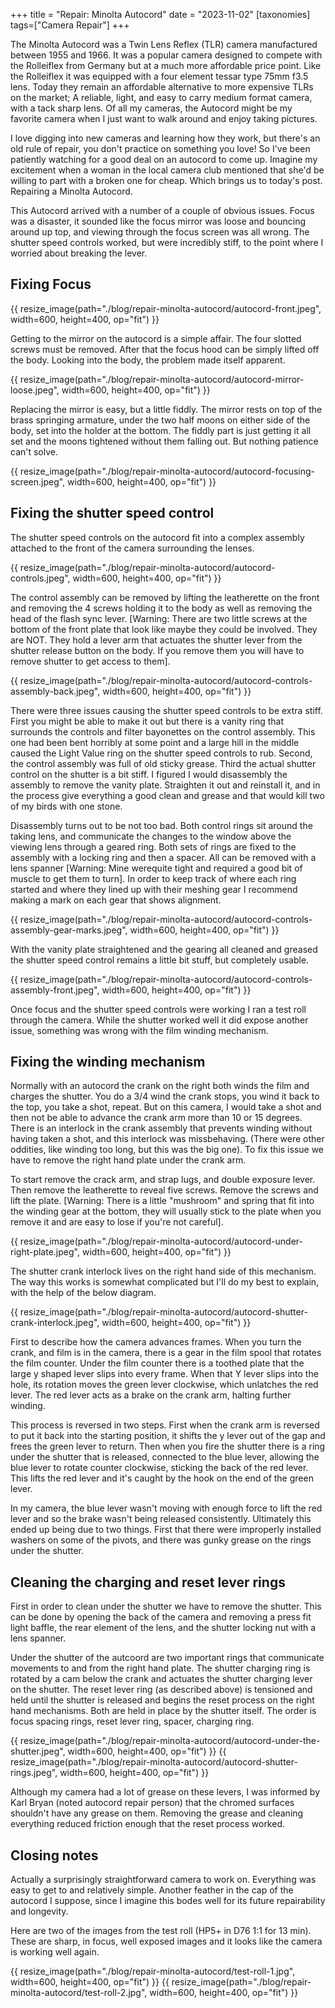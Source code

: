 +++
title = "Repair: Minolta Autocord"
date = "2023-11-02"
[taxonomies]
tags=["Camera Repair"]
+++

The Minolta Autocord was a Twin Lens Reflex (TLR) camera manufactured between 1955 and 1966. It was a popular camera designed to compete with the Rolleiflex from Germany but at a much more affordable price point. Like the Rolleiflex it was equipped with a four element tessar type 75mm f3.5 lens. Today they remain an affordable alternative to more expensive TLRs on the market; A reliable, light, and easy to carry medium format camera, with a tack sharp lens. Of all my cameras, the Autocord might be my favorite camera when I just want to walk around and enjoy taking pictures.

I love digging into new cameras and learning how they work, but there's an old rule of repair, you don't practice on something you love! So I've been patiently watching for a good deal on an autocord to come up. Imagine my excitement when a woman in the local camera club mentioned that she'd be willing to part with a broken one for cheap. Which brings us to today's post. Repairing a Minolta Autocord.

This Autocord arrived with a number of a couple of obvious issues. Focus was a disaster, it sounded like the focus mirror was loose and bouncing around up top, and viewing through the focus screen was all wrong. The shutter speed controls worked, but were incredibly stiff, to the point where I worried about breaking the lever.

## Fixing Focus

{{ resize_image(path="./blog/repair-minolta-autocord/autocord-front.jpeg", width=600, height=400, op="fit") }}

Getting to the mirror on the autocord is a simple affair. The four slotted screws must be removed. After that the focus hood can be simply lifted off the body. Looking into the body, the problem made itself apparent.

{{ resize_image(path="./blog/repair-minolta-autocord/autocord-mirror-loose.jpeg", width=600, height=400, op="fit") }}

Replacing the mirror is easy, but a little fiddly. The mirror rests on top of the brass springing armature, under the two half moons on either side of the body, set into the holder at the bottom. The fiddly part is just getting it all set and the moons tightened without them falling out. But nothing patience can't solve.

{{ resize_image(path="./blog/repair-minolta-autocord/autocord-focusing-screen.jpeg", width=600, height=400, op="fit") }}


## Fixing the shutter speed control

The shutter speed controls on the autocord fit into a complex assembly attached to the front of the camera surrounding the lenses.

{{ resize_image(path="./blog/repair-minolta-autocord/autocord-controls.jpeg", width=600, height=400, op="fit") }}

The control assembly can be removed by lifting the leatherette on the front and removing the 4 screws holding it to the body as well as removing the head of the flash sync lever. [Warning: There are two little screws at the bottom of the front plate that look like maybe they could be involved. They are NOT. They hold a lever arm that actuates the shutter lever from the shutter release button on the body. If you remove them you will have to remove shutter to get access to them].

{{ resize_image(path="./blog/repair-minolta-autocord/autocord-controls-assembly-back.jpeg", width=600, height=400, op="fit") }}

There were three issues causing the shutter speed controls to be extra stiff. First you might be able to make it out but there is a vanity ring that surrounds the controls and filter bayonettes on the control assembly. This one had been bent horribly at some point and a large hill in the middle caused the Light Value ring on the shutter speed controls to rub. Second, the control assembly was full of old sticky grease. Third the actual shutter control on the shutter is a bit stiff. I figured I would disassembly the assembly to remove the vanity plate. Straighten it out and reinstall it, and in the process give everything a good clean and grease and that would kill two of my birds with one stone.

Disassembly turns out to be not too bad. Both control rings sit around the taking lens, and communicate the changes to the window above the viewing lens through a geared ring. Both sets of rings are fixed to the assembly with a locking ring and then a spacer. All can be removed with a lens spanner [Warning: Mine werequite tight and required a good bit of muscle to get them to turn]. In order to keep track of where each ring started and where they lined up with their meshing gear I recommend making a mark on each gear that shows alignment.

{{ resize_image(path="./blog/repair-minolta-autocord/autocord-controls-assembly-gear-marks.jpeg", width=600, height=400, op="fit") }}

With the vanity plate straightened and the gearing all cleaned and greased the shutter speed control remains a little bit stuff, but completely usable.

{{ resize_image(path="./blog/repair-minolta-autocord/autocord-controls-assembly-front.jpeg", width=600, height=400, op="fit") }}

Once focus and the shutter speed controls were working I ran a test roll through the camera. While the shutter worked well it did expose another issue, something was wrong with the film winding mechanism.

## Fixing the winding mechanism

Normally with an autocord the crank on the right both winds the film and charges the shutter. You do a 3/4 wind the crank stops, you wind it back to the top, you take a shot, repeat. But on this camera, I would take a shot and then not be able to advance the crank arm more than 10 or 15 degrees. There is an interlock in the crank assembly that prevents winding without having taken a shot, and this interlock was missbehaving. (There were other oddities, like winding too long, but this was the big one). To fix this issue we have to remove the right hand plate under the crank arm.

To start remove the crack arm, and strap lugs, and double exposure lever. Then remove the leatherette to reveal five screws. Remove the screws and lift the plate. [Warning: There is a little "mushroom" and spring that fit into the winding gear at the bottom, they will usually stick to the plate when you remove it and are easy to lose if you're not careful].

{{ resize_image(path="./blog/repair-minolta-autocord/autocord-under-right-plate.jpeg", width=600, height=400, op="fit") }}

The shutter crank interlock lives on the right hand side of this mechanism. The way this works is somewhat complicated but I'll do my best to explain, with the help of the below diagram.

{{ resize_image(path="./blog/repair-minolta-autocord/autocord-shutter-crank-interlock.jpeg", width=600, height=400, op="fit") }}

First to describe how the camera advances frames. When you turn the crank, and film is in the camera, there is a gear in the film spool that rotates the film counter. Under the film counter there is a toothed plate that the large y shaped lever slips into every frame. When that Y lever slips into the hole, its rotation moves the green lever clockwise, which unlatches the red lever. The red lever acts as a brake on the crank arm, halting further winding.

This process is reversed in two steps. First when the crank arm is reversed to put it back into the starting position, it shifts the y lever out of the gap and frees the green lever to return. Then when you fire the shutter there is a ring under the shutter that is released, connected to the blue lever, allowing the blue lever to rotate counter clockwise, sticking the back of the red lever. This lifts the red lever and it's caught by the hook on the end of the green lever.

In my camera, the blue lever wasn't moving with enough force to lift the red lever and so the brake wasn't being released consistently. Ultimately this ended up being due to two things. First that there were improperly installed washers on some of the pivots, and there was gunky grease on the rings under the shutter.

## Cleaning the charging and reset lever rings

First in order to clean under the shutter we have to remove the shutter. This can be done by opening the back of the camera and removing a press fit light baffle, the rear element of the lens, and the shutter locking nut with a lens spanner.

Under the shutter of the autcoord are two important rings that communicate movements to and from the right hand plate. The shutter charging ring is rotated by a cam below the crank and actuates the shutter charging lever on the shutter. The reset lever ring (as described above) is tensioned and held until the shutter is released and begins the reset process on the right hand mechanisms. Both are held in place by the shutter itself. The order is focus spacing rings, reset lever ring, spacer, charging ring.

{{ resize_image(path="./blog/repair-minolta-autocord/autocord-under-the-shutter.jpeg", width=600, height=400, op="fit") }}
{{ resize_image(path="./blog/repair-minolta-autocord/autocord-shutter-rings.jpeg", width=600, height=400, op="fit") }}

Although my camera had a lot of grease on these levers, I was informed by Karl Bryan (noted autocord repair person) that the chromed surfaces shouldn't have any grease on them. Removing the grease and cleaning everything reduced friction enough that the reset process worked.

## Closing notes

Actually a surprisingly straightforward camera to work on. Everything was easy to get to and relatively simple. Another feather in the cap of the autocord I suppose, since I imagine this bodes well for its future repairability and longevity.

Here are two of the images from the test roll (HP5+ in D76 1:1 for 13 min). These are sharp, in focus, well exposed images and it looks like the camera is working well again.


{{ resize_image(path="./blog/repair-minolta-autocord/test-roll-1.jpg", width=600, height=400, op="fit") }}
{{ resize_image(path="./blog/repair-minolta-autocord/test-roll-2.jpg", width=600, height=400, op="fit") }}

